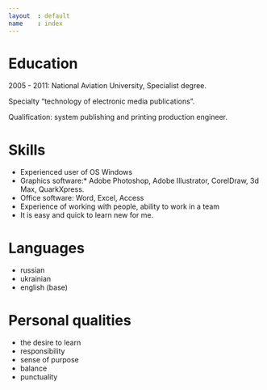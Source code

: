 ```yaml
---
layout  : default
name    : index
---
```


# Education

2005 - 2011: National Aviation University, Specialist degree.

Specialty “technology of electronic media publications”.

Qualification: system publishing and printing production  engineer.

# Skills

*   Experienced user of OS Windows
*   Graphics software:*   Adobe Photoshop, Adobe Illustrator, CorelDraw, 3d Max, QuarkXpress.
*   Office software:					 Word, Excel, Access
*   Experience of working with people, ability to work in a team
*   It is easy and quick to learn new for me.

# Languages

*   russian
*   ukrainian
*   english (base)

# Personal qualities

*   the desire to learn
*   responsibility
*   sense of purpose
*   balance
*   punctuality
